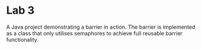<h1>Lab 3</h1>
A Java project demonstrating a barrier in action. The barrier is implemented as a class that only utilises semaphores to achieve full reusable barrier functionality. 
